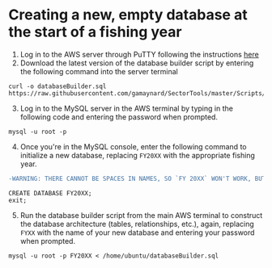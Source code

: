 # Creating a new, empty database at the start of a fishing year

1. Log in to the AWS server through PuTTY following the instructions [here](/Manuals/server_connect.md)
2. Download the latest version of the database builder script by entering the following command into the server terminal

```
curl -o databaseBuilder.sql https://raw.githubusercontent.com/gamaynard/SectorTools/master/Scripts/DatabaseSkeleton.sql
```

3. Log in to the MySQL server in the AWS terminal by typing in the following code and entering the password when prompted.

```
mysql -u root -p
```

4. Once you're in the MySQL console, enter the following command to initialize a new database, replacing `FY20XX` with the appropriate fishing year.
```diff
-WARNING: THERE CANNOT BE SPACES IN NAMES, SO `FY 20XX` WON'T WORK, BUT `FY20XX` WILL
```
```
CREATE DATABASE FY20XX;
exit;
```

5. Run the database builder script from the main AWS terminal to construct the database architecture (tables, relationships, etc.), again, replacing `FYXX` with the name of your new database and entering your password when prompted. 
```
mysql -u root -p FY20XX < /home/ubuntu/databaseBuilder.sql
```

